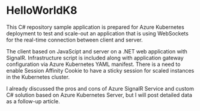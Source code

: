 # HelloWorldK8

This C# repository sample application is prepared for Azure Kubernetes deployment to test and scale-out an application that is using WebSockets for the real-time connection between client and server.

The client based on JavaScipt and server on a .NET web application with SignalR.
Infrastructure script is included along with application gateway configuration via Azure Kubernetes YAML manifest. 
There is a need to enable Session Affinity Cookie to have a sticky session for scaled instances in the Kubernetes cluster.

I already discussed the pros and cons of Azure SignalR Service and custom C# solution based on Azure Kubernetes Server, but I will post detailed data as a follow-up article.
